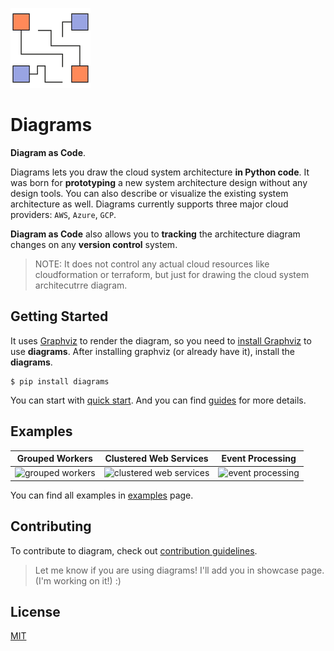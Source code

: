 ![diagrams logo](assets/img/diagrams.png)

# Diagrams

**Diagram as Code**.

Diagrams lets you draw the cloud system architecture **in Python code**. It was born for **prototyping** a new system architecture design without any design tools. You can also describe or visualize the existing system architecture as well. Diagrams currently supports three major cloud providers: `AWS`, `Azure`, `GCP`.

**Diagram as Code** also allows you to **tracking** the architecture diagram changes on any **version control** system.

>  NOTE: It does not control any actual cloud resources like cloudformation or terraform, but just for drawing the cloud system architecutrre diagram.

## Getting Started

It uses [Graphviz](https://www.graphviz.org/) to render the diagram, so you need to [install Graphviz](https://graphviz.gitlab.io/download/) to use **diagrams**. After installing graphviz (or already have it), install the **diagrams**.

```shell
$ pip install diagrams
```

You can start with [quick start](https://diagrams.mingrammer.com/docs/installation#quick-start). And you can find [guides](https://diagrams.mingrammer.com/docs/diagram) for more details. 

## Examples

| Grouped Workers                                              | Clustered Web Services                                       | Event Processing                                             |
| ------------------------------------------------------------ | ------------------------------------------------------------ | ------------------------------------------------------------ |
| ![grouped workers](https://diagrams.mingrammer.com/img/grouped_workers_diagram.png) | ![clustered web services](https://diagrams.mingrammer.com/img/clustered_web_services_diagram.png) | ![event processing](https://diagrams.mingrammer.com/img/event_processing_diagram.png) |

You can find all examples in [examples](https://diagrams.mingrammer.com/docs/examples) page.

## Contributing

To contribute to diagram, check out [contribution guidelines](CONTRIBUTING.md).

> Let me know if you are using diagrams! I'll add you in showcase page. (I'm working on it!) :)

## License

[MIT](LICENSE.md)
